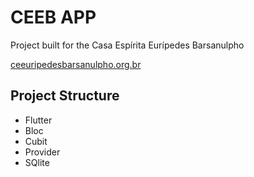 # CEEB APP

Project built for the Casa Espírita Eurípedes Barsanulpho

[ceeuripedesbarsanulpho.org.br](https://ceeuripedesbarsanulpho.org.br)

## Project Structure

- Flutter
- Bloc
- Cubit
- Provider
- SQlite
